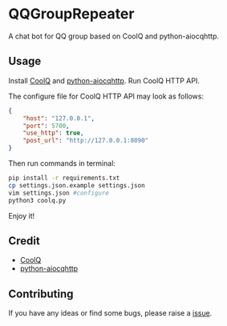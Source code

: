 # QQGroupRepeater

A chat bot for QQ group based on CoolQ and python-aiocqhttp.

## Usage

Install [CoolQ](https://cqp.cc/) and [python-aiocqhttp](https://github.com/richardchien/python-aiocqhttp). Run CoolQ HTTP API.

The configure file for CoolQ HTTP API may look as follows:

```json
{
    "host": "127.0.0.1",
    "port": 5700,
    "use_http": true,
    "post_url": "http://127.0.0.1:8090"
}
```

Then run commands in terminal:

```bash
pip install -r requirements.txt
cp settings.json.example settings.json
vim settings.json #configure
python3 coolq.py
```

Enjoy it!

## Credit

- [CoolQ](https://cqp.cc/)
- [python-aiocqhttp](https://github.com/richardchien/python-aiocqhttp)

## Contributing

If you have any ideas or find some bugs, please raise a [issue](https://github.com/BoYanZh/QQGroupRepeater/issues).
